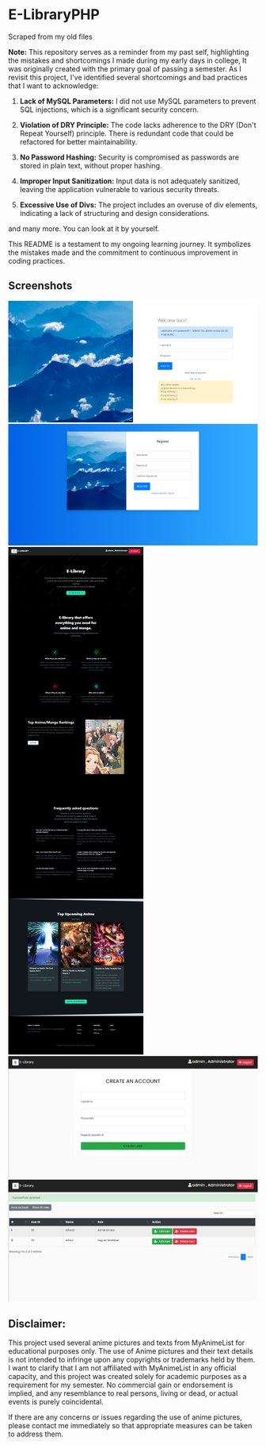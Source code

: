 # E-LibraryPHP

Scraped from my old files

**Note:** This repository serves as a reminder from my past self, highlighting the mistakes and shortcomings I made during my early days in college, It was originally created with the primary goal of passing a semester. As I revisit this project, I've identified several shortcomings and bad practices that I want to acknowledge:

1. **Lack of MySQL Parameters:** I did not use MySQL parameters to prevent SQL injections, which is a significant security concern.

2. **Violation of DRY Principle:** The code lacks adherence to the DRY (Don't Repeat Yourself) principle. There is redundant code that could be refactored for better maintainability.

3. **No Password Hashing:** Security is compromised as passwords are stored in plain text, without proper hashing.

4. **Improper Input Sanitization:** Input data is not adequately sanitized, leaving the application vulnerable to various security threats.

5. **Excessive Use of Divs:** The project includes an overuse of div elements, indicating a lack of structuring and design considerations.

and many more. You can look at it by yourself.

This README is a testament to my ongoing learning journey. It symbolizes the mistakes made and the commitment to continuous improvement in coding practices.

## Screenshots

![Screenshot 1](./screenshots/screenshot1.png)
![Screenshot 2](./screenshots/screenshot2.png)
![Screenshot 3](./screenshots/screenshot3.png)
![Screenshot 4](./screenshots/screenshot4.png)
![Screenshot 5](./screenshots/screenshot5.png)

## **Disclaimer:**

This project used several anime pictures and texts from MyAnimeList for educational purposes only. The use of Anime pictures and their text details is not intended to infringe upon any copyrights or trademarks held by them. I want to clarify that I am not affiliated with MyAnimeList in any official capacity, and this project was created solely for academic purposes as a requirement for my semester. No commercial gain or endorsement is implied, and any resemblance to real persons, living or dead, or actual events is purely coincidental.

If there are any concerns or issues regarding the use of anime pictures, please contact me immediately so that appropriate measures can be taken to address them.
